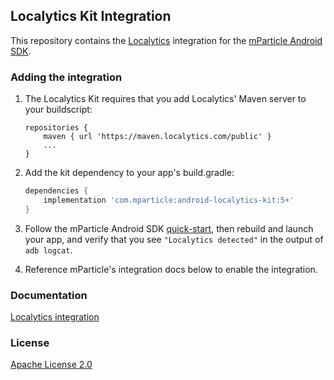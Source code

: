 ## Localytics Kit Integration

This repository contains the [Localytics](https://www.localytics.com) integration for the [mParticle Android SDK](https://github.com/mParticle/mparticle-android-sdk).

### Adding the integration

1. The Localytics Kit requires that you add Localytics' Maven server to your buildscript:

    ```
    repositories {
        maven { url 'https://maven.localytics.com/public' }
        ...
    }
    ```

2. Add the kit dependency to your app's build.gradle:

    ```groovy
    dependencies {
        implementation 'com.mparticle:android-localytics-kit:5+'
    }
    ```
2. Follow the mParticle Android SDK [quick-start](https://github.com/mParticle/mparticle-android-sdk), then rebuild and launch your app, and verify that you see `"Localytics detected"` in the output of `adb logcat`.
3. Reference mParticle's integration docs below to enable the integration.

### Documentation

[Localytics integration](https://docs.mparticle.com/integrations/localytics/event/)

### License

[Apache License 2.0](https://www.apache.org/licenses/LICENSE-2.0)
